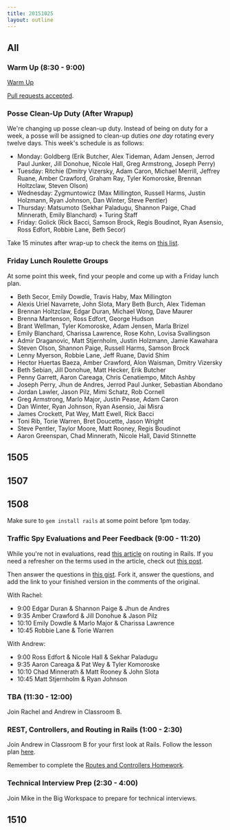```yaml
---
title: 20151025
layout: outline
---
```


## All

### Warm Up (8:30 - 9:00)

[Warm Up](https://thewarmup.herokuapp.com)

[Pull requests accepted](https://github.com/mikedao/the-warm-up).

### Posse Clean-Up Duty (After Wrapup)

We're changing up posse clean-up duty. Instead of being on duty for a week, a posse will be assigned to clean-up duties *one day* rotating every twelve days. This week's schedule is as follows:

* Monday: Goldberg (Erik Butcher, Alex Tideman, Adam Jensen, Jerrod Paul Junker, Jill Donohue, Nicole Hall, Greg Armstrong, Joseph Perry)
* Tuesday: Ritchie (Dmitry Vizersky, Adam Caron, Michael Merrill, Jeffrey Ruane, Amber Crawford, Graham Ray, Tyler Komoroske, Brennan Holtzclaw, Steven Olson)
* Wednesday: Zygmuntowicz (Max Millington, Russell Harms, Justin Holzmann, Ryan Johnson, Dan Winter, Steve Pentler)
* Thursday: Matsumoto (Sekhar Paladugu, Shannon Paige, Chad Minnerath, Emily Blanchard) + Turing Staff
* Friday: Golick (Rick Bacci, Samson Brock, Regis Boudinot, Ryan Asensio, Ross Edfort, Robbie Lane, Beth Secor)

Take 15 minutes after wrap-up to check the items on [this list](https://gist.github.com/rwarbelow/f5cfe4333402d043ef2e). 

### Friday Lunch Roulette Groups

At some point this week, find your people and come up with a Friday lunch plan.

* Beth Secor, Emily Dowdle, Travis Haby, Max Millington
* Alexis Uriel Navarrete, John Slota, Mary Beth Burch, Alex Tideman
* Brennan Holtzclaw, Edgar Duran, Michael Wong, Dave Maurer
* Brenna Martenson, Ross Edfort, George Hudson
* Brant Wellman, Tyler Komoroske, Adam Jensen, Marla Brizel
* Emily Blanchard, Charissa Lawrence, Rose Kohn, Lovisa Svallingson
* Admir Draganovic, Matt Stjernholm, Justin Holzmann, Jamie Kawahara
* Steven Olson, Shannon Paige, Russell Harms, Samson Brock
* Lenny Myerson, Robbie Lane, Jeff Ruane, David Shim
* Hector Huertas Baeza, Amber Crawford, Alon Waisman, Dmitry Vizersky
* Beth Sebian, Jill Donohue, Matt Hecker, Erik Butcher
* Penny Garrett, Aaron Careaga, Chris Cenatiempo, Mitch Ashby
* Joseph Perry, Jhun de Andres, Jerrod Paul Junker, Sebastian Abondano
* Jordan Lawler, Jason Pilz, Mimi Schatz, Rob Cornell
* Greg Armstrong, Marlo Major, Justin Pease, Adam Caron
* Dan Winter, Ryan Johnson, Ryan Asensio, Jai Misra
* James Crockett, Pat Wey, Matt Ewell, Rick Bacci
* Toni Rib, Torie Warren, Bret Doucette, Jason Wright
* Steve Pentler, Taylor Moore, Matt Rooney, Regis Boudinot
* Aaron Greenspan, Chad Minnerath, Nicole Hall, David Stinnette

## 1505

## 1507

## 1508

Make sure to `gem install rails` at some point before 1pm today. 

### Traffic Spy Evaluations and Peer Feedback (9:00 - 11:20)

While you're not in evaluations, read [this article](http://www.theodinproject.com/ruby-on-rails/routing) on routing in Rails. If you need a refresher on the terms used in the article, check out [this post](http://www.theodinproject.com/ruby-on-rails/a-railsy-web-refresher). 

Then answer the questions in [this gist](https://gist.github.com/rwarbelow/c3575b4e49641c02fe18). Fork it, answer the questions, and add the link to your finished version in the comments of the original.

With Rachel:

* 9:00 Edgar Duran & Shannon Paige & Jhun de Andres
* 9:35 Amber Crawford & Jill Donohue & Jason Pilz
* 10:10 Emily Dowdle & Marlo Major & Charissa Lawrence
* 10:45 Robbie Lane & Torie Warren

With Andrew:

* 9:00 Ross Edfort & Nicole Hall & Sekhar Paladugu
* 9:35 Aaron Careaga & Pat Wey & Tyler Komoroske
* 10:10 Chad Minnerath & Matt Rooney & John Slota
* 10:45 Matt Stjernholm & Ryan Johnson

### TBA (11:30 - 12:00)

Join Rachel and Andrew in Classroom B. 

### REST, Controllers, and Routing in Rails (1:00 - 2:30)

Join Andrew in Classroom B for your first look at Rails. Follow the lesson plan [here](https://github.com/turingschool/lesson_plans/blob/master/ruby_02-web_applications_with_ruby/rest_routing_and_controllers_in_rails.markdown).

Remember to complete the [Routes and Controllers Homework](https://github.com/turingschool/challenges/blob/master/routes_controllers_rails.markdown). 

### Technical Interview Prep (2:30 - 4:00)

Join Mike in the Big Workspace to prepare for technical interviews. 

## 1510
